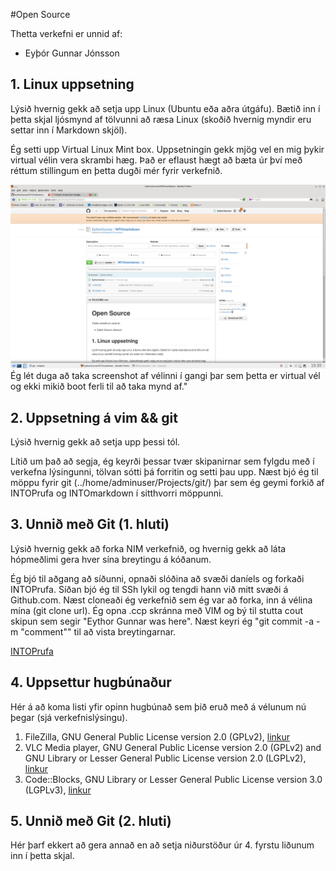 #Open Source

Thetta verkefni er unnid af:
+ Eyþór Gunnar Jónsson

## 1. Linux uppsetning

Lýsið hvernig gekk að setja upp Linux (Ubuntu eða aðra útgáfu). Bætið inn í þetta skjal ljósmynd af tölvunni að ræsa Linux (skoðið hvernig myndir eru settar inn í Markdown skjöl).

Ég setti upp Virtual Linux Mint box. Uppsetningin gekk mjög vel en mig þykir virtual vélin vera skrambi hæg. Það er eflaust hægt að bæta úr því með réttum stillingum en þetta dugði mér fyrir verkefnið.

![Screenshot](https://github.com/EythorGunnar/INTOmarkdown/blob/master/Image/pic.png) Ég lét duga að taka screenshot af vélinni í gangi þar sem þetta er virtual vél og ekki mikið boot ferli til að taka mynd af."

## 2. Uppsetning á vim && git

Lýsið hvernig gekk að setja upp þessi tól.

Lítið um það að segja, ég keyrði þessar tvær skipanirnar sem fylgdu með í verkefna lýsingunni, tölvan sótti þá forritin og setti þau upp. Næst bjó ég til möppu fyrir git (../home/adminuser/Projects/git/) þar sem ég geymi forkið af INTOPrufa og INTOmarkdown í sitthvorri möppunni.

## 3. Unnið með Git (1. hluti)

Lýsið hvernig gekk að forka NIM verkefnið, og hvernig gekk að láta hópmeðlimi gera hver sína breytingu á kóðanum.

Ég bjó til aðgang að síðunni, opnaði slóðina að svæði daníels og forkaði INTOPrufa. Síðan bjó ég til SSh lykil og tengdi hann við mitt svæði á Github.com. Næst cloneaði ég verkefnið sem ég var að forka, inn á vélina mína (git clone url). Ég opna .ccp skránna með VIM og bý til stutta cout skipun sem segir "Eythor Gunnar was here". Næst keyri ég "git commit -a -m "comment"" til að vista breytingarnar.

[INTOPrufa](https://github.com/EythorGunnar/INTOPrufa/blob/master/NIM.cpp)

## 4. Uppsettur hugbúnaður

Hér á að koma listi yfir opinn hugbúnað sem þið eruð með á vélunum nú þegar (sjá verkefnislýsingu).

1. FileZilla, GNU General Public License version 2.0 (GPLv2), [linkur](http://sourceforge.net/projects/filezilla/?source=frontpage&position=1)
2. VLC Media player, GNU General Public License version 2.0 (GPLv2) and GNU Library or Lesser General Public License version 2.0 (LGPLv2), [linkur]( http://sourceforge.net/projects/vlc/?source=directory)
3. Code::Blocks, GNU Library or Lesser General Public License version 3.0 (LGPLv3), [linkur](http://sourceforge.net/projects/codeblocks/?source=directory)

## 5. Unnið með Git (2. hluti)

Hér þarf ekkert að gera annað en að setja niðurstöður úr 4. fyrstu liðunum inn í þetta skjal.
